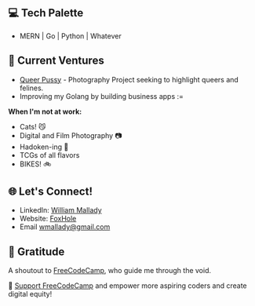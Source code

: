 
## 💻 Tech Palette
- MERN | Go | Python | Whatever

## 🦊 Current Ventures
- [Queer Pussy](https://queerpussy.art) - Photography Project seeking to highlight queers and felines.
- Improving my Golang by building business apps :=


**When I'm not at work:**
- Cats! 😼
- Digital and Film Photography 📷
- Hadoken-ing 🤜
- TCGs of all flavors
- BIKES! 🚲


## 🌐 Let's Connect!

- LinkedIn: [William Mallady](https://www.linkedin.com/in/william-mallady-45914816a/)
- Website: [FoxHole](https://foxx.uber.space)
- Email [wmallady@gmail.com](mailto:wmallady@gmail.com)


## 🌟 Gratitude
A shoutout to [FreeCodeCamp](https://www.freecodecamp.org/), who guide me through the void. 

🚀 [Support FreeCodeCamp](https://www.freecodecamp.org/donate) and empower more aspiring coders and create digital equity!
